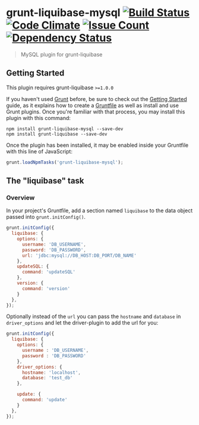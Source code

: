 # grunt-liquibase-mysql [![Build Status](https://travis-ci.org/flocsy/grunt-liquibase-mysql.svg?branch=master)](https://travis-ci.org/flocsy/grunt-liquibase-mysql) [![Code Climate](https://codeclimate.com/github/flocsy/grunt-liquibase-mysql/badges/gpa.svg)](https://codeclimate.com/github/flocsy/grunt-liquibase-mysql) [![Issue Count](https://codeclimate.com/github/flocsy/grunt-liquibase-mysql/badges/issue_count.svg)](https://codeclimate.com/github/flocsy/grunt-liquibase-mysql) [![Dependency Status](https://david-dm.org/flocsy/grunt-liquibase-mysql.png?branch=master)](https://david-dm.org/flocsy/grunt-liquibase-mysql)
> MySQL plugin for grunt-liquibase

## Getting Started
This plugin requires grunt-liquibase `>=1.0.0`

If you haven't used [Grunt](http://gruntjs.com/) before, be sure to check out the [Getting Started](http://gruntjs.com/getting-started) guide, as it explains how to create a [Gruntfile](http://gruntjs.com/sample-gruntfile) as well as install and use Grunt plugins. Once you're familiar with that process, you may install this plugin with this command:

```shell
npm install grunt-liquibase-mysql --save-dev
npm install grunt-liquibase --save-dev
```

Once the plugin has been installed, it may be enabled inside your Gruntfile with this line of JavaScript:

```js
grunt.loadNpmTasks('grunt-liquibase-mysql');
```

## The "liquibase" task

### Overview
In your project's Gruntfile, add a section named `liquibase` to the data object passed into `grunt.initConfig()`.

```js
grunt.initConfig({
  liquibase: {
    options: {
      username: 'DB_USERNAME',
      password: 'DB_PASSWORD',
      url: 'jdbc:mysql://DB_HOST:DB_PORT/DB_NAME'
    },
    updateSQL: {
      command: 'updateSQL'
    },
    version: {
      command: 'version'
    }
  },
});
```

Optionally instead of the `url` you can pass the `hostname` and `database` in `driver_options` and let the driver-plugin to add the url for you:
```js
grunt.initConfig({
  liquibase: {
    options: {
      username : 'DB_USERNAME',
      password : 'DB_PASSWORD'
    },
    driver_options: {
      hostname: 'localhost',
      database: 'test_db'
    },

    update: {
      command: 'update'
    }
  },
});
```
